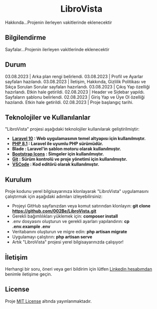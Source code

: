 <h1 style="text-align:center;">LibroVista</h1>
Hakkında...Projenin ilerleyen vakitlerinde eklenecektir

## Bilgilendirme
Sayfalar...Projenin ilerleyen vakitlerinde eklenecektir

## Durum

03.08.2023 | Arka plan rengi belirlendi.
03.08.2023 | Profil ve Ayarlar sayfaları hazılandı.
03.08.2023 | İletişim, Hakkında, Gizlilik Politikası ve Sıkça Sorulan Sorular sayfaları hazırlandı.
03.08.2023 | Çıkış Yap özelliği hazırlandı. Etkin hale getirildi.
02.08.2023 | Header ve Sidebar yapıldı. Sayfaların şablonu belirlendi.
02.08.2023 | Giriş Yap ve Üye Ol özelliği hazılandı. Etkin hale getirildi.
02.08.2023 | Proje başlangıç tarihi.

## Teknolojiler ve Kullanılanlar
"LibroVista" projesi aşağıdaki teknolojiler kullanılarak geliştirilmiştir:

- **[Laravel 10](https://laravel.com/) : Web uygulamasının temel altyapısı için kullanılmıştır.**
- **[PHP 8.1](https://www.php.net/) : Laravel ile uyumlu PHP sürümüdür.**
- **Blade : Laravel'in şablon motoru olarak kullanılmıştır.**
- **[Bootstrap Icons](https://icons.getbootstrap.com/) : Simgeler için kullanılmıştır.**
- **[Git](https://git-scm.com/) : Sürüm kontrolü ve proje yönetimi için kullanılmıştır.**
- **[VSCode](https://code.visualstudio.com/) : Kod editörü olarak kullanılmıştır.**

## Kurulum
Proje kodunu yerel bilgisayarınıza klonlayarak "LibroVista" uygulamasını çalıştırmak için aşağıdaki adımları izleyebilirsiniz:

- Projeyi GitHub sayfanızdan veya komut satırından klonlayın: **git clone https://github.com/002Be/LibroVista.git**
- Gerekli bağımlılıkları yüklemek için: **composer install**
- .env dosyasını oluşturun ve gerekli ayarları yapılandırın: **cp .env.example .env**
- Veritabanını oluşturun ve migre edin: **php artisan migrate**
- Uygulamayı çalıştırın: **php artisan serve**
- Artık "LibroVista" projesi yerel bilgisayarınızda çalışıyor!

## İletişim
Herhangi bir soru, öneri veya geri bildirim için lütfen <a href="https://www.linkedin.com/in/0berke0ozdemir0/" target="_blank">Linkedin hesabımdan</a> benimle iletişime geçin.

## License
Proje [MIT License](./LICENSE) altında yayınlanmaktadır.